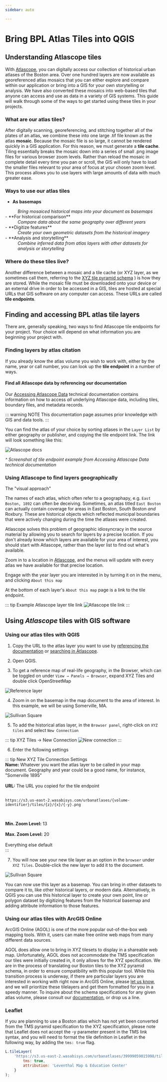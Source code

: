 ```yaml
---
sidebar: auto

---
```

# Bring BPL Atlas Tiles into QGIS

## Understanding Atlascope tiles
With [Atlascope](https://atlascope.leventhalmap.org), you can digitally access our collection of historical urban atlases of the Boston area. Over one hundred layers are now available as georeferenced atlas mosaics that you can either explore and compare within our application or bring into a GIS for your own storytelling or analysis. We have also converted these mosaics into web-based tiles that anyone can access and use as data in a variety of GIS systems. This guide will walk through some of the ways to get started using these tiles in your projects. 

### What are our atlas tiles?
After digitally scanning, georeferencing, and stitching together all of the plates of an atlas, we combine these into one large .tif file known as the atlas **mosaic**. Because the mosaic file is so large, it cannot be rendered quickly in a GIS application. For this reason, we must generate a **tile cache**. Tiling essentially breaks the mosaic down into a series of small .png image files for various browser zoom levels. Rather than reload the mosaic in complete detail every time you pan or scroll, the GIS will only have to load the smaller files relevant to your area of focus at your chosen zoom level. This process allows you to use layers with large amounts of data with much greater ease.

### Ways to use our atlas tiles
- **As basemaps**
<dd> <i> Bring mosaiced historical maps into your document as basemaps </i> </dd> 
- **For historical comparison**
<dd> <i> Compare data about the same geography over different years </i> </dd>
- **Digitize features**
<dd> <i> Create your own geometric datasets from the historical imagery </i> </dd>
- **Analysis and storytelling**
<dd> <i> Combine inferred data from atlas layers with other datasets for analysis or storytelling </i> </dd>

### Where do these tiles live? 
Another difference between a mosaic and a tile cache (or XYZ layer, as we sometimes call them, referring to the [XYZ tile pyramid schema]("https://en.wikipedia.org/wiki/Tiled_web_map") ) is how they are stored. While the mosaic file must be downloaded onto your device or an external drive in order to be accessed in a GIS, tiles are hosted at special URLs that GIS software on any computer can access. These URLs are called **tile endpoints**. 

## Finding and accessing BPL atlas tile layers
There are, generally speaking, two ways to find Atlascope tile endpoints for your project. Your choice will depend on what information you are beginning your project with.

### Finding layers by atlas citation
If you already know the atlas volume you wish to work with, either by the name, year or call number, you can look up the **tile endpoint** in a number of ways.

#### Find all Atlascope data by referencing our documentation

Our [Accessing Atlascope Data](../documentation/access-urban-atlas-data.html) technical documentation contains information on how to access *all* underlying Atlascope data, including tiles, boundary files, and metadata records. 

::: warning NOTE
This documentation page assumes prior knowledge with GIS and data tools.
:::

You can find the atlas of your choice by sorting atlases in the `Layer List` by either geography or publisher, and copying the tile endpoint link. The link will look something like this:

![Atlascope docs](./media/atlascope-docs.png)

*^ Screenshot of tile endpoint example from Accessing Atlascope Data technical documentation*

### Using Atlascope to find layers geographically
The "visual approach"

The names of each atlas, which often refer to a geographapy, e.g. `East Boston, 1892` can often be deceiving. Sometimes, an atlas titled `East Boston` can actually contain coverage for areas in East Boston, South Boston *and* Roxbury. These are historical objects which reflected municipal boundaries that were actively changing during the time the atlases were created. 


Atlascope solves this problem of geographic idiosyncracy in the source material by allowing you to search for layers by a precise location. If you don't already know which layers are available for your area of interest, you should start with Atlascope, rather than the layer list to find out what's available.

Zoom in to a location in <a target = "_blank" href ='https://atlascope.leventhalmap.org/'>Atlascope</a>, and the menus will update with every atlas we have available for that precise location. 

Engage with the year layer you are interested in by turning it on in the menu, and clicking `About this map`

At the bottom of each layer's `About this map` page is a link to the tile endpoint.

::: tip Example Atlascope layer tile link
![Atlascope tile link](./media/atlascope-tile-link.png)
:::



## Using *Atlascope* tiles with GIS software

### Using our atlas tiles with QGIS

1. Copy the URL to the atlas layer you want to use by [referencing the documentation](../documentation/atlas-data.html) or [searching in Atlascope](./atlascope-tiles.html#using-atlascope-to-find-layers-geographically).

2. Open QGIS. 

3. To get a reference map of real-life geography, in the Browser, which can be toggled on under `View → Panels → Browser`, expand XYZ Tiles and double click OpenStreetMap

![Reference layer](./media/openstreetmap.png)

4. Zoom in on the basemap in the map document to the area of interest. In this example, we will be using Somerville, MA. 

![Sullivan Square](./media/sullivansq.png)

5. To add the historical atlas layer, in the `Browser panel`, right-click on `XYZ tiles` and select `New Connection`

::: tip XYZ Tiles → New Connection
![New connection](./media/newconnection.gif)
:::

6. Enter the following settings

::: tip New XYZ Tile Connection Settings<br>
**Name:** Whatever you want the atlas layer to be called in your map document. Geography and year could be a good name, for instance, "Somerville 1895"<br><br>
**URL:** The URL you copied for the tile endpoint<br><br>
```
https://s3.us-east-2.wasabisys.com/urbanatlases/{volume-identifier}/tiles/{z}/{x}/{-y}.png
```
<br>

**Min. Zoom Level:** 13<br><br>
**Max. Zoom Level:** 20<br><br>
Everything else default<br>
:::


7. You will now see your new tile layer as an option in the `browser` under `XYZ Tiles`. Double-click the new layer to add it to the document.

![Sullivan Square](./media/sullivansq2.png)

You can now use this layer as a basemap. You can bring in other datasets to compare it to, like other historical layers, or modern data. Alternatively, in QGIS you can use this historical layer to create your own point, line or polygon dataset by digitizing features from the historical basemap and adding attribute information to those features. 


### Using our atlas tiles with ArcGIS Online

ArcGIS Online (AGOL) is one of the more popular out-of-the-box web mapping tools. With it, users can make free online web maps from many different data sources.

AGOL does allow one to bring in XYZ tilesets to display in a shareable web map. Unfortunately, AGOL does not accommodate the TMS specification our tiles were initially created in, it only allows for the XYZ specification. We are in the process of translating our Boston tiles to the XYZ pyramid schema, in order to ensure compatibility with this popular tool. While this transition process is underway, if there are particular layers you are interested in working with right now in ArcGIS Online, please <a target = "_blank" href ='https://geoservices.leventhalmap.org/cartinal/resources/request.html'>let us know</a>, and we will prioritize these tilelayers and get them formatted for you in a speedy manner. To inquire about the schema specifications for any given atlas volume, please consult our [documentation](https://geoservices.leventhalmap.org/cartinal/resources/documentation/access-urban-atlas-data.html), or drop us a line.


### Leaflet

If you are planning to use a Boston atlas which has not yet been converted from the TMS pyramid specification to the XYZ specification, please note that Leaflet does not accept the -y parameter present in the TMS link syntax, and you will need to format the tile definition in Leaflet in the following way, by adding the `tms: true` flag.

``` javascript
L.tileLayer(
    'https://s3.us-east-2.wasabisys.com/urbanatlases/39999059015998/tiles/{z}/{x}/{y}.png', {
        tms: true, 
        attribution: 'Leventhal Map & Education Center'
    }
);
```